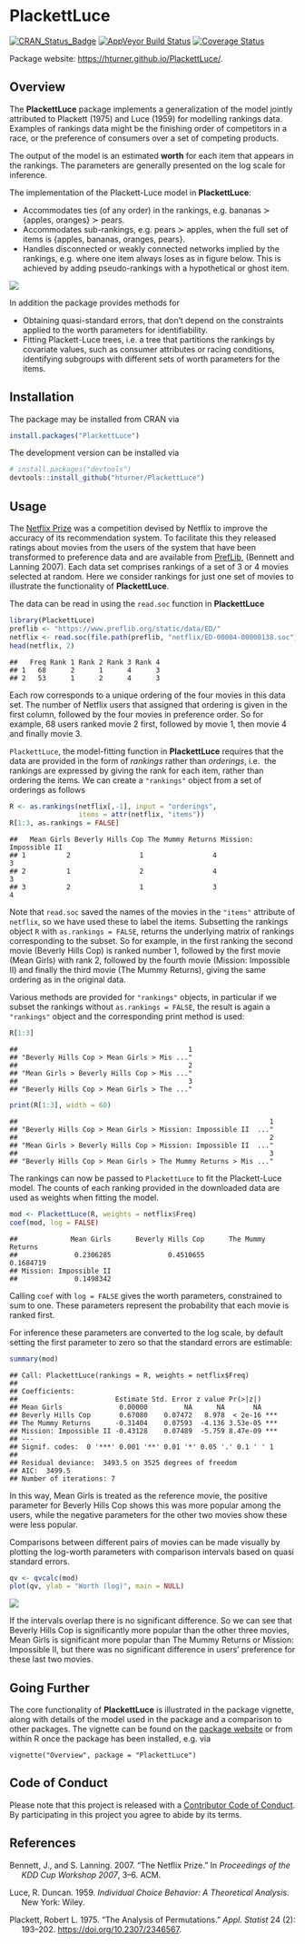 
# PlackettLuce

[![CRAN\_Status\_Badge](https://www.r-pkg.org/badges/version/PlackettLuce)](https://cran.r-project.org/package=PlackettLuce)
[![AppVeyor Build
Status](https://ci.appveyor.com/api/projects/status/github/hturner/PlackettLuce?branch=master&svg=true)](https://ci.appveyor.com/project/hturner/PlackettLuce)
[![Coverage
Status](https://img.shields.io/codecov/c/github/hturner/PlackettLuce/master.svg)](https://codecov.io/github/hturner/PlackettLuce?branch=master)

Package website: <https://hturner.github.io/PlackettLuce/>.

## Overview

The **PlackettLuce** package implements a generalization of the model
jointly attributed to Plackett (1975) and Luce (1959) for modelling
rankings data. Examples of rankings data might be the finishing order of
competitors in a race, or the preference of consumers over a set of
competing products.

The output of the model is an estimated **worth** for each item that
appears in the rankings. The parameters are generally presented on the
log scale for inference.

The implementation of the Plackett-Luce model in **PlackettLuce**:

-   Accommodates ties (of any order) in the rankings, e.g. bananas ≻
    {apples, oranges} ≻ pears.
-   Accommodates sub-rankings, e.g. pears ≻ apples, when the full set of
    items is {apples, bananas, oranges, pears}.
-   Handles disconnected or weakly connected networks implied by the
    rankings, e.g. where one item always loses as in figure below. This
    is achieved by adding pseudo-rankings with a hypothetical or ghost
    item.

![](man/figures/always-loses-1.png)<!-- --> </br>

In addition the package provides methods for

-   Obtaining quasi-standard errors, that don’t depend on the
    constraints applied to the worth parameters for identifiability.
-   Fitting Plackett-Luce trees, i.e. a tree that partitions the
    rankings by covariate values, such as consumer attributes or racing
    conditions, identifying subgroups with different sets of worth
    parameters for the items.

## Installation

The package may be installed from CRAN via

``` r
install.packages("PlackettLuce")
```

The development version can be installed via

``` r
# install.packages("devtools")
devtools::install_github("hturner/PlackettLuce")
```

## Usage

The [Netflix Prize](https://www.netflixprize.com/) was a competition
devised by Netflix to improve the accuracy of its recommendation system.
To facilitate this they released ratings about movies from the users of
the system that have been transformed to preference data and are
available from [PrefLib](https://www.preflib.org/data/ED/00004/),
(Bennett and Lanning 2007). Each data set comprises rankings of a set of
3 or 4 movies selected at random. Here we consider rankings for just one
set of movies to illustrate the functionality of **PlackettLuce**.

The data can be read in using the `read.soc` function in
**PlackettLuce**

``` r
library(PlackettLuce)
preflib <- "https://www.preflib.org/static/data/ED/"
netflix <- read.soc(file.path(preflib, "netflix/ED-00004-00000138.soc"))
head(netflix, 2)
```

    ##   Freq Rank 1 Rank 2 Rank 3 Rank 4
    ## 1   68      2      1      4      3
    ## 2   53      1      2      4      3

Each row corresponds to a unique ordering of the four movies in this
data set. The number of Netflix users that assigned that ordering is
given in the first column, followed by the four movies in preference
order. So for example, 68 users ranked movie 2 first, followed by movie
1, then movie 4 and finally movie 3.

`PlackettLuce`, the model-fitting function in **PlackettLuce** requires
that the data are provided in the form of *rankings* rather than
*orderings*, i.e.  the rankings are expressed by giving the rank for
each item, rather than ordering the items. We can create a `"rankings"`
object from a set of orderings as follows

``` r
R <- as.rankings(netflix[,-1], input = "orderings",
                 items = attr(netflix, "items"))
R[1:3, as.rankings = FALSE]
```

    ##   Mean Girls Beverly Hills Cop The Mummy Returns Mission: Impossible II
    ## 1          2                 1                 4                      3
    ## 2          1                 2                 4                      3
    ## 3          2                 1                 3                      4

Note that `read.soc` saved the names of the movies in the `"items"`
attribute of `netflix`, so we have used these to label the items.
Subsetting the rankings object `R` with `as.rankings = FALSE`, returns
the underlying matrix of rankings corresponding to the subset. So for
example, in the first ranking the second movie (Beverly Hills Cop) is
ranked number 1, followed by the first movie (Mean Girls) with rank 2,
followed by the fourth movie (Mission: Impossible II) and finally the
third movie (The Mummy Returns), giving the same ordering as in the
original data.

Various methods are provided for `"rankings"` objects, in particular if
we subset the rankings without `as.rankings = FALSE`, the result is
again a `"rankings"` object and the corresponding print method is used:

``` r
R[1:3]
```

    ##                                          1 
    ## "Beverly Hills Cop > Mean Girls > Mis ..." 
    ##                                          2 
    ## "Mean Girls > Beverly Hills Cop > Mis ..." 
    ##                                          3 
    ## "Beverly Hills Cop > Mean Girls > The ..."

``` r
print(R[1:3], width = 60)
```

    ##                                                              1 
    ## "Beverly Hills Cop > Mean Girls > Mission: Impossible II  ..." 
    ##                                                              2 
    ## "Mean Girls > Beverly Hills Cop > Mission: Impossible II  ..." 
    ##                                                              3 
    ## "Beverly Hills Cop > Mean Girls > The Mummy Returns > Mis ..."

The rankings can now be passed to `PlackettLuce` to fit the
Plackett-Luce model. The counts of each ranking provided in the
downloaded data are used as weights when fitting the model.

``` r
mod <- PlackettLuce(R, weights = netflix$Freq)
coef(mod, log = FALSE)
```

    ##             Mean Girls      Beverly Hills Cop      The Mummy Returns 
    ##              0.2306285              0.4510655              0.1684719 
    ## Mission: Impossible II 
    ##              0.1498342

Calling `coef` with `log = FALSE` gives the worth parameters,
constrained to sum to one. These parameters represent the probability
that each movie is ranked first.

For inference these parameters are converted to the log scale, by
default setting the first parameter to zero so that the standard errors
are estimable:

``` r
summary(mod)
```

    ## Call: PlackettLuce(rankings = R, weights = netflix$Freq)
    ## 
    ## Coefficients:
    ##                        Estimate Std. Error z value Pr(>|z|)    
    ## Mean Girls              0.00000         NA      NA       NA    
    ## Beverly Hills Cop       0.67080    0.07472   8.978  < 2e-16 ***
    ## The Mummy Returns      -0.31404    0.07593  -4.136 3.53e-05 ***
    ## Mission: Impossible II -0.43128    0.07489  -5.759 8.47e-09 ***
    ## ---
    ## Signif. codes:  0 '***' 0.001 '**' 0.01 '*' 0.05 '.' 0.1 ' ' 1
    ## 
    ## Residual deviance:  3493.5 on 3525 degrees of freedom
    ## AIC:  3499.5 
    ## Number of iterations: 7

In this way, Mean Girls is treated as the reference movie, the positive
parameter for Beverly Hills Cop shows this was more popular among the
users, while the negative parameters for the other two movies show these
were less popular.

Comparisons between different pairs of movies can be made visually by
plotting the log-worth parameters with comparison intervals based on
quasi standard errors.

``` r
qv <- qvcalc(mod)
plot(qv, ylab = "Worth (log)", main = NULL)
```

![](man/figures/qv-1.png)<!-- -->

If the intervals overlap there is no significant difference. So we can
see that Beverly Hills Cop is significantly more popular than the other
three movies, Mean Girls is significant more popular than The Mummy
Returns or Mission: Impossible II, but there was no significant
difference in users’ preference for these last two movies.

## Going Further

The core functionality of **PlackettLuce** is illustrated in the package
vignette, along with details of the model used in the package and a
comparison to other packages. The vignette can be found on the [package
website](https://hturner.github.io/PlackettLuce/) or from within R once
the package has been installed, e.g. via

    vignette("Overview", package = "PlackettLuce")

## Code of Conduct

Please note that this project is released with a [Contributor Code of
Conduct](https://github.com/hturner/PlackettLuce/blob/master/CONDUCT.md).
By participating in this project you agree to abide by its terms.

## References

<div id="refs" class="references csl-bib-body hanging-indent">

<div id="ref-Bennett2007" class="csl-entry">

Bennett, J., and S. Lanning. 2007. “The Netflix Prize.” In *<span
class="nocase">Proceedings of the KDD Cup Workshop 2007</span>*, 3–6.
ACM.

</div>

<div id="ref-Luce1959" class="csl-entry">

Luce, R. Duncan. 1959. *Individual Choice Behavior: A Theoretical
Analysis*. New York: Wiley.

</div>

<div id="ref-Plackett1975" class="csl-entry">

Plackett, Robert L. 1975. “<span class="nocase">The Analysis of
Permutations</span>.” *Appl. Statist* 24 (2): 193–202.
<https://doi.org/10.2307/2346567>.

</div>

</div>
